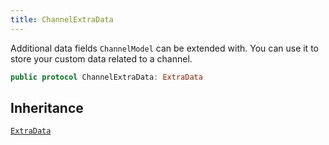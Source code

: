 ```yaml
---
title: ChannelExtraData
---
```


Additional data fields `ChannelModel` can be extended with. You can use it to store your custom data related to a channel.

``` swift
public protocol ChannelExtraData: ExtraData 
```

## Inheritance

[`ExtraData`](extra-data.md)
